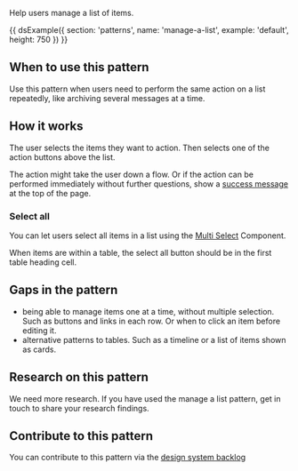 Help users manage a list of items.

{{ dsExample({
  section: 'patterns',
  name: 'manage-a-list',
  example: 'default',
  height: 750
}) }}

## When to use this pattern

Use this pattern when users need to perform the same action on a list repeatedly, like archiving several messages at a time.

## How it works

The user selects the items they want to action. Then selects one of the action buttons above the list.

The action might take the user down a flow. Or if the action can be performed immediately without further questions, show a [success message](/components/banner/) at the top of the page.

### Select all

You can let users select all items in a list using the [Multi Select](/components/multi-select) Component.

When items are within a table, the select all button should be in the first table heading cell.

## Gaps in the pattern

- being able to manage items one at a time, without multiple selection. Such as buttons and links in each row. Or when to click an item before editing it.
- alternative patterns to tables. Such as a timeline or a list of items shown as cards.

## Research on this pattern

We need more research. If you have used the manage a list pattern, get in touch to share your research findings.

## Contribute to this pattern

You can contribute to this pattern via the [design system backlog](https://github.com/ministryofjustice/moj-design-system-backlog/issues/40)


